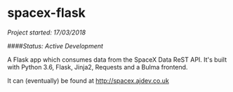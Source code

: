 # spacex-flask

_Project started: 17/03/2018_

####_Status: Active Development_

A Flask app which consumes data from the SpaceX Data ReST API. It's built with Python 3.6, Flask, Jinja2, Requests and a Bulma frontend.

It can (eventually) be found at http://spacex.ajdev.co.uk
